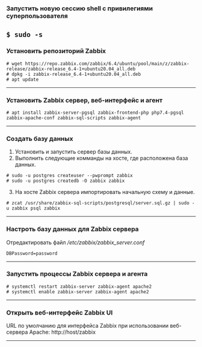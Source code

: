 ### Запустить новую сессию shell с привилегиями суперпользователя
```$ sudo -s```
---
### Установить репозиторий Zabbix
```
# wget https://repo.zabbix.com/zabbix/6.4/ubuntu/pool/main/z/zabbix-release/zabbix-release_6.4-1+ubuntu20.04_all.deb
# dpkg -i zabbix-release_6.4-1+ubuntu20.04_all.deb
# apt update
```
---
### Установить Zabbix сервер, веб-интерфейс и агент
```
# apt install zabbix-server-pgsql zabbix-frontend-php php7.4-pgsql zabbix-apache-conf zabbix-sql-scripts zabbix-agent
```
---
### Создать базу данных
1. Установить и запустить сервер базы данных.
2. Выполнить следующие комманды на хосте, где расположена база данных.
```
# sudo -u postgres createuser --pwprompt zabbix
# sudo -u postgres createdb -O zabbix zabbix
```
3. На хосте Zabbix сервера импортировать начальную схему и данные.
```
# zcat /usr/share/zabbix-sql-scripts/postgresql/server.sql.gz | sudo -u zabbix psql zabbix
```
---
### Настроть базу данных для Zabbix сервера
Отредактировать файл */etc/zabbix/zabbix_server.conf*
```
DBPassword=password
```
---
### Запустить процессы Zabbix сервера и агента
```
# systemctl restart zabbix-server zabbix-agent apache2
# systemctl enable zabbix-server zabbix-agent apache2
```
---
### Открыть веб-интерфейс Zabbix UI
URL по умолчанию для интерфейса Zabbix при использовании веб-сервера Apache: http://host/zabbix

---